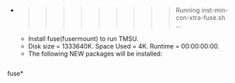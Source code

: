 * >>>>>>>>> Running inst-min-con-xtra-fuse.sh ...
  * Install fuse(fusermount) to run TMSU.
  * Disk size = 1333640K. Space Used = 4K. Runtime = 00:00:00:00.
  * The following NEW packages will be installed:
  ```bash
fuse*
  ```
